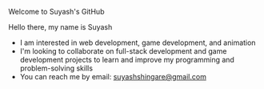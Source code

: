 Welcome to Suyash's GitHub

Hello there, my name is Suyash 
- I am interested in web development, game development, and animation
- I'm looking to collaborate on full-stack development and game development projects to learn and improve my programming and problem-solving skills
- You can reach me by email: suyashshingare@gmail.com

<!---
suyashrs/suyashrs is a ✨ special ✨ repository because its `README.md` (this file) appears on your GitHub profile.
You can click the Preview link to take a look at your changes.
--->
